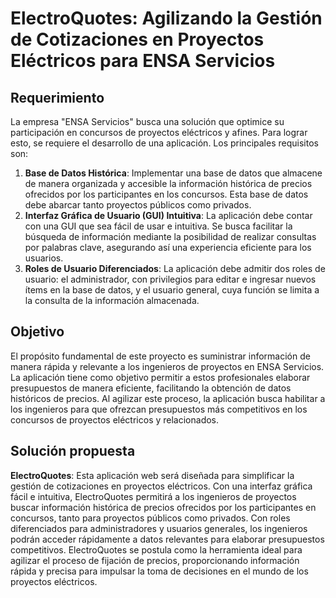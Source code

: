 # ElectroQuotes: Agilizando la Gestión de Cotizaciones en Proyectos Eléctricos para ENSA Servicios

## Requerimiento 
La empresa "ENSA Servicios" busca una solución que optimice su participación en concursos de proyectos eléctricos y afines. Para lograr esto, se requiere el desarrollo de una aplicación. Los principales requisitos son:

1.	**Base de Datos Histórica**: Implementar una base de datos que almacene de manera organizada y accesible la información histórica de precios ofrecidos por los participantes en los concursos. Esta base de datos debe abarcar tanto proyectos públicos como privados.
2.	**Interfaz Gráfica de Usuario (GUI) Intuitiva**: La aplicación debe contar con una GUI que sea fácil de usar e intuitiva. Se busca facilitar la búsqueda de información mediante la posibilidad de realizar consultas por palabras clave, asegurando así una experiencia eficiente para los usuarios.
3.	**Roles de Usuario Diferenciados**: La aplicación debe admitir dos roles de usuario: el administrador, con privilegios para editar e ingresar nuevos ítems en la base de datos, y el usuario general, cuya función se limita a la consulta de la información almacenada.

## Objetivo
El propósito fundamental de este proyecto es suministrar información de manera rápida y relevante a los ingenieros de proyectos en ENSA Servicios. La aplicación tiene como objetivo permitir a estos profesionales elaborar presupuestos de manera eficiente, facilitando la obtención de datos históricos de precios. Al agilizar este proceso, la aplicación busca habilitar a los ingenieros para que ofrezcan presupuestos más competitivos en los concursos de proyectos eléctricos y relacionados.

## Solución propuesta
**ElectroQuotes**: Esta aplicación web será diseñada para simplificar la gestión de cotizaciones en proyectos eléctricos. Con una interfaz gráfica fácil e intuitiva, ElectroQuotes permitirá a los ingenieros de proyectos buscar información histórica de precios ofrecidos por los participantes en concursos, tanto para proyectos públicos como privados. Con roles diferenciados para administradores y usuarios generales, los ingenieros podrán acceder rápidamente a datos relevantes para elaborar presupuestos competitivos. ElectroQuotes se postula como la herramienta ideal para agilizar el proceso de fijación de precios, proporcionando información rápida y precisa para impulsar la toma de decisiones en el mundo de los proyectos eléctricos.

